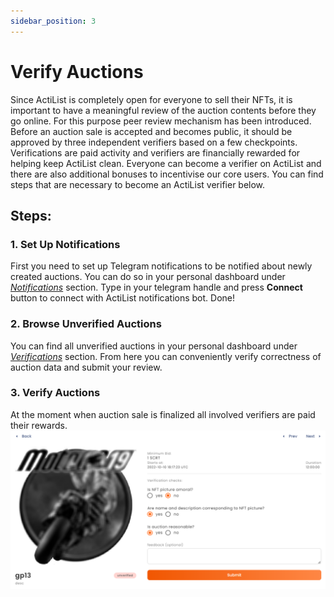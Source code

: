 ```yaml
---
sidebar_position: 3
---
```


# Verify Auctions
Since ActiList is completely open for everyone to sell their NFTs, it is important to have a meaningful review of the auction contents before they go online. For this purpose peer review mechanism has been introduced. Before an auction sale is accepted and becomes public, it should be approved by three independent verifiers based on a few checkpoints. 
Verifications are paid activity and verifiers are financially rewarded for helping keep ActiList clean. Everyone can become a verifier on ActiList and there are also additional bonuses to incentivise our core users. You can find steps that are necessary to become an ActiList verifier below.  
## Steps:
### 1. Set Up Notifications
First you need to set up Telegram notifications to be notified about newly created auctions. You can do so in your personal dashboard under *<a href="https://test.actilist.io/dashboard/auctions" target="_blank">Notifications</a>* section. Type in your telegram handle and press **Connect** button to connect with ActiList notifications bot. Done!
### 2. Browse Unverified Auctions
You can find all unverified auctions in your personal dashboard under *<a href="https://test.actilist.io/dashboard/verifications" target="_blank">Verifications</a>* section. From here you can conveniently verify correctness of auction data and submit your review. 
### 3. Verify Auctions
At the moment when auction sale is finalized all involved verifiers are paid their rewards.
![Select NFT](./verification.png)
